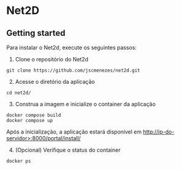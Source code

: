 # Net2D

## Getting started

Para instalar o Net2d, execute os seguintes passos:
1. Clone o repositório do Net2d
```
git clone https://github.com/jscmenezes/net2d.git
```

2. Acesse o diretório da aplicação
```
cd net2d/
```

3. Construa a imagem e inicialize o container da aplicação
```
docker compose build
docker compose up
```

Após a inicialização, a aplicação estará disponível em [http://ip-do-servidor>:8000/portal/install/](http://ip-do-servidor:8000/portal/install/)

4. (Opcional) Verifique o status do container
```
docker ps
```

